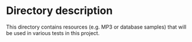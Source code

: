 Directory description
=====================

This directory contains resources (e.g. MP3 or database samples) that will be used in
various tests in this project.
